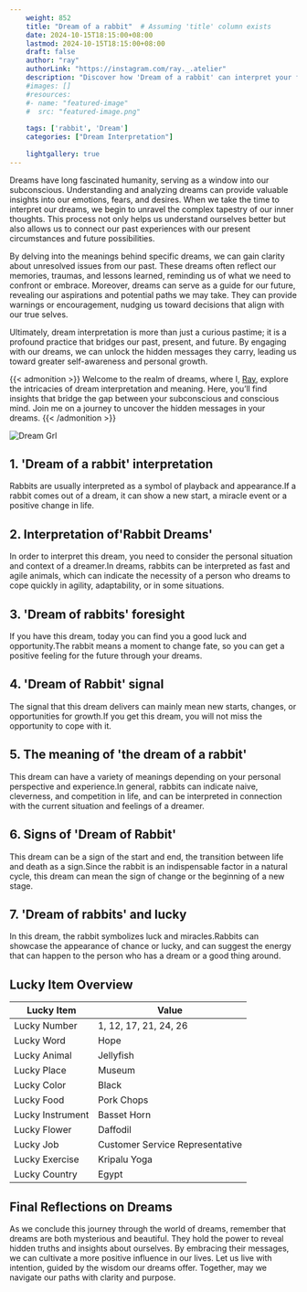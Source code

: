 ```yaml
---
    weight: 852
    title: "Dream of a rabbit"  # Assuming 'title' column exists
    date: 2024-10-15T18:15:00+08:00
    lastmod: 2024-10-15T18:15:00+08:00
    draft: false
    author: "ray"
    authorLink: "https://instagram.com/ray._.atelier"
    description: "Discover how 'Dream of a rabbit' can interpret your future and uncover its significant meanings in your life."
    #images: []
    #resources:
    #- name: "featured-image"
    #  src: "featured-image.png"
    
    tags: ['rabbit', 'Dream']
    categories: ["Dream Interpretation"]
    
    lightgallery: true
---
```

    
Dreams have long fascinated humanity, serving as a window into our subconscious. Understanding and analyzing dreams can provide valuable insights into our emotions, fears, and desires. When we take the time to interpret our dreams, we begin to unravel the complex tapestry of our inner thoughts. This process not only helps us understand ourselves better but also allows us to connect our past experiences with our present circumstances and future possibilities.

By delving into the meanings behind specific dreams, we can gain clarity about unresolved issues from our past. These dreams often reflect our memories, traumas, and lessons learned, reminding us of what we need to confront or embrace. Moreover, dreams can serve as a guide for our future, revealing our aspirations and potential paths we may take. They can provide warnings or encouragement, nudging us toward decisions that align with our true selves.

Ultimately, dream interpretation is more than just a curious pastime; it is a profound practice that bridges our past, present, and future. By engaging with our dreams, we can unlock the hidden messages they carry, leading us toward greater self-awareness and personal growth.

{{< admonition >}}
Welcome to the realm of dreams, where I, [Ray](https://instagram.com/ray._.atelier), explore the intricacies of dream interpretation and meaning. Here, you’ll find insights that bridge the gap between your subconscious and conscious mind. Join me on a journey to uncover the hidden messages in your dreams.
{{< /admonition >}}

![Dream Grl](https://cdn.pixabay.com/photo/2017/11/02/03/35/gothic-2910057_1280.jpg "Dream Grl")

## 1. 'Dream of a rabbit' interpretation
Rabbits are usually interpreted as a symbol of playback and appearance.If a rabbit comes out of a dream, it can show a new start, a miracle event or a positive change in life.

## 2. Interpretation of'Rabbit Dreams'
In order to interpret this dream, you need to consider the personal situation and context of a dreamer.In dreams, rabbits can be interpreted as fast and agile animals, which can indicate the necessity of a person who dreams to cope quickly in agility, adaptability, or in some situations.

## 3. 'Dream of rabbits' foresight
If you have this dream, today you can find you a good luck and opportunity.The rabbit means a moment to change fate, so you can get a positive feeling for the future through your dreams.

## 4. 'Dream of Rabbit' signal
The signal that this dream delivers can mainly mean new starts, changes, or opportunities for growth.If you get this dream, you will not miss the opportunity to cope with it.

## 5. The meaning of 'the dream of a rabbit'
This dream can have a variety of meanings depending on your personal perspective and experience.In general, rabbits can indicate naive, cleverness, and competition in life, and can be interpreted in connection with the current situation and feelings of a dreamer.

## 6. Signs of 'Dream of Rabbit'
This dream can be a sign of the start and end, the transition between life and death as a sign.Since the rabbit is an indispensable factor in a natural cycle, this dream can mean the sign of change or the beginning of a new stage.

## 7. 'Dream of rabbits' and lucky
In this dream, the rabbit symbolizes luck and miracles.Rabbits can showcase the appearance of chance or lucky, and can suggest the energy that can happen to the person who has a dream or a good thing around.

## Lucky Item Overview
| Lucky Item          | Value              |
|---------------|--------------------|
| Lucky Number        | 1, 12, 17, 21, 24, 26  |
| Lucky Word          | Hope |
| Lucky Animal        | Jellyfish |
| Lucky Place         | Museum     |
| Lucky Color         | Black     |
| Lucky Food          | Pork Chops      |
| Lucky Instrument    | Basset Horn |
| Lucky Flower        | Daffodil    |
| Lucky Job           | Customer Service Representative       |
| Lucky Exercise      | Kripalu Yoga  |
| Lucky Country       | Egypt    |


##  Final Reflections on Dreams

As we conclude this journey through the world of dreams, remember that dreams are both mysterious and beautiful. They hold the power to reveal hidden truths and insights about ourselves. By embracing their messages, we can cultivate a more positive influence in our lives. Let us live with intention, guided by the wisdom our dreams offer. Together, may we navigate our paths with clarity and purpose.
